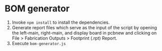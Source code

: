 # BOM generator

1. Invoke `npm install` to install the dependencies.
2. Generate report files which serve as the input of the script by opening the left-main, right-main, and display board in pcbnew and clicking on File > Fabrication Outputs > Footprint (.rpt) Report.
3. Execute `bom-generator.js`
